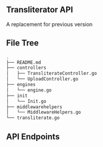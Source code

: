 ## Transliterator API

A replacement for previous version

## File Tree

```bash
.
├── README.md
├── controllers
│   ├── TransliterateController.go
│   └── UploadController.go
├── engines
│   └── engine.go
├── init
│   └── Init.go
├── middlewarehelpers
│   └── MiddlewareHelpers.go
└── transliterate.go
```

## API Endpoints
